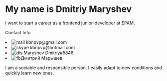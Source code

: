 <h1>My name is Dmitriy Maryshev</h1>
<p>I want to start a career as a frontend junior-developer at EPAM.</P>




<p>Contact Info</p>
<li><a><img src="https://i.ibb.co/J5dFBFm/iconmonstr-mail-thin-16.png" alt="mail" border="0"></a> kbnpvp@gmail.com<br></li>
<li><a><img src="https://i.ibb.co/rcG03Tw/iconmonstr-skype-5-16.png" alt="skype" border="0"></a> kbnpvp@hotmail.com<br></li>
<li><a><img src="https://i.ibb.co/9ZfZQr9/iconmonstr-discord-5-16.png" alt="dis" border="0"></a> Maryshev Dmitriy#5846</li>
<li><a><img src="https://i.ibb.co/t3w4CCb/iconmonstr-facebook-5-16.png" alt="fb" border="0"></a>Дмитрий Марышев</li>

<p>I am a sociable and responsible person. I easily adapt to new conditions and quickly learn new ones.</p>
